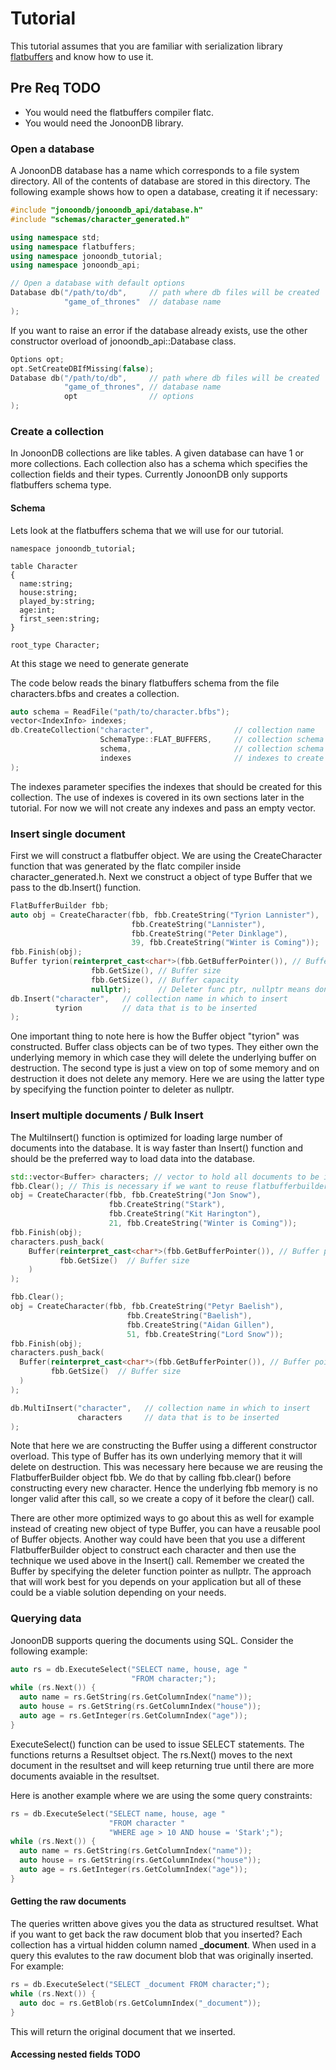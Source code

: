 # Tutorial
This tutorial assumes that you are familiar with serialization library [flatbuffers](http://google.github.io/flatbuffers/) and know how to use it.
## Pre Req TODO
* You would need the flatbuffers compiler flatc. 
* You would need the JonoonDB library.
### Open a database
A JonoonDB database has a name which corresponds to a file system directory. All of the contents of database are stored in this directory. The following example shows how to open a database, creating it if necessary:
```c++
#include "jonoondb/jonoondb_api/database.h"
#include "schemas/character_generated.h"

using namespace std;
using namespace flatbuffers;
using namespace jonoondb_tutorial;
using namespace jonoondb_api;

// Open a database with default options
Database db("/path/to/db",     // path where db files will be created
            "game_of_thrones"  // database name              
);
```
If you want to raise an error if the database already exists, use the other constructor overload of jonoondb_api::Database class.
```c++
Options opt;
opt.SetCreateDBIfMissing(false);
Database db("/path/to/db",     // path where db files will be created
            "game_of_thrones", // database name 
            opt                // options             
);
```
### Create a collection
In JonoonDB collections are like tables. A given database can have 1 or more collections. Each collection also has a schema which specifies the collection fields and their types. Currently JonoonDB only supports flatbuffers schema type.
#### Schema
Lets look at the flatbuffers schema that we will use for our tutorial.
```
namespace jonoondb_tutorial;

table Character
{
  name:string;
  house:string;  
  played_by:string;
  age:int;
  first_seen:string;  
}

root_type Character;
```
At this stage we need to generate generate 


The code below reads the binary flatbuffers schema from the file characters.bfbs and creates a collection.
```c++
auto schema = ReadFile("path/to/character.bfbs");
vector<IndexInfo> indexes;
db.CreateCollection("character",                  // collection name   
                    SchemaType::FLAT_BUFFERS,     // collection schema type
                    schema,                       // collection schema
                    indexes                       // indexes to create
);
```
The indexes parameter specifies the indexes that should be created for this collection. The use of indexes is covered in its own sections later in the tutorial. For now we will not create any indexes and pass an empty vector.
### Insert single document
First we will construct a flatbuffer object. We are using the CreateCharacter function that was generated by the flatc compiler inside character_generated.h. Next we construct a object of type Buffer that we pass to the db.Insert() function.
```C++
FlatBufferBuilder fbb;
auto obj = CreateCharacter(fbb, fbb.CreateString("Tyrion Lannister"),
                           fbb.CreateString("Lannister"),
                           fbb.CreateString("Peter Dinklage"),
                           39, fbb.CreateString("Winter is Coming"));
fbb.Finish(obj);
Buffer tyrion(reinterpret_cast<char*>(fbb.GetBufferPointer()), // Buffer pointer
                  fbb.GetSize(), // Buffer size
                  fbb.GetSize(), // Buffer capacity
                  nullptr);      // Deleter func ptr, nullptr means don't delete memory
db.Insert("character",   // collection name in which to insert
          tyrion         // data that is to be inserted
);
```
One important thing to note here is how the Buffer object "tyrion" was constructed. Buffer class objects can be of two types. They either own the underlying memory in which case they will delete the underlying buffer on destruction. The second type is just a view on top of some memory and on destruction it does not delete any memory. Here we are using the latter type by specifying the function pointer to deleter as nullptr. 
### Insert multiple documents / Bulk Insert
The MultiInsert() function is optimized for loading large number of documents into the database. It is way faster than Insert() function and should be the preferred way to load data into the database. 
```c++
std::vector<Buffer> characters; // vector to hold all documents to be inserted
fbb.Clear(); // This is necessary if we want to reuse flatbufferbuilder
obj = CreateCharacter(fbb, fbb.CreateString("Jon Snow"),
                      fbb.CreateString("Stark"),
                      fbb.CreateString("Kit Harington"),
                      21, fbb.CreateString("Winter is Coming"));
fbb.Finish(obj);
characters.push_back(
    Buffer(reinterpret_cast<char*>(fbb.GetBufferPointer()), // Buffer pointer
           fbb.GetSize()  // Buffer size
    )
);

fbb.Clear();
obj = CreateCharacter(fbb, fbb.CreateString("Petyr Baelish"),
                          fbb.CreateString("Baelish"),
                          fbb.CreateString("Aidan Gillen"),
                          51, fbb.CreateString("Lord Snow"));
fbb.Finish(obj);
characters.push_back(
  Buffer(reinterpret_cast<char*>(fbb.GetBufferPointer()), // Buffer pointer
         fbb.GetSize()  // Buffer size
  )
);

db.MultiInsert("character",   // collection name in which to insert
               characters     // data that is to be inserted
);
```
Note that here we are constructing the Buffer using a different constructor overload. This type of Buffer has its own underlying memory that it will delete on destruction. This was necessary here because we are reusing the FlatbufferBuilder object fbb. We do that by calling fbb.clear() before constructing every new character. Hence the underlying fbb memory is no longer valid after this call, so we create a copy of it before the clear() call.

There are other more optimized ways to go about this as well for example instead of creating new object of type Buffer, you can have a reusable pool of Buffer objects. Another way could have been that you use a different FlatbufferBuilder object to construct each character and then use the technique we used above in the Insert() call. Remember we created the Buffer by specifying the deleter function pointer as nullptr. The approach that will work best for you depends on your application but all of these could be a viable solution depending on your needs.
### Querying data
JonoonDB supports quering the documents using SQL. Consider the following example:
```c++
auto rs = db.ExecuteSelect("SELECT name, house, age "
                           "FROM character;");
while (rs.Next()) {
  auto name = rs.GetString(rs.GetColumnIndex("name"));
  auto house = rs.GetString(rs.GetColumnIndex("house"));
  auto age = rs.GetInteger(rs.GetColumnIndex("age"));
}
```
ExecuteSelect() function can be used to issue SELECT statements. The functions returns a Resultset object. The rs.Next() moves to the next document in the resultset and will keep returning true until there are more documents avaiable in the resultset. 

Here is another example where we are using the some query constraints:
```c++
rs = db.ExecuteSelect("SELECT name, house, age "
                      "FROM character "
                      "WHERE age > 10 AND house = 'Stark';");
while (rs.Next()) {
  auto name = rs.GetString(rs.GetColumnIndex("name"));
  auto house = rs.GetString(rs.GetColumnIndex("house"));
  auto age = rs.GetInteger(rs.GetColumnIndex("age"));
}
```
#### Getting the raw documents
The queries written above gives you the data as structured resultset. What if you want to get back the raw document blob that you inserted? Each collection has a virtual hidden column named **_document**. When used in a query this evalutes to the raw document blob that was originally inserted. For example:
```c++
rs = db.ExecuteSelect("SELECT _document FROM character;");
while (rs.Next()) {
  auto doc = rs.GetBlob(rs.GetColumnIndex("_document"));      
}
```
This will return the original document that we inserted.
#### Accessing nested fields TODO
